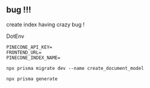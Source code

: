 ## bug !!!

create index having crazy bug !

DotEnv 

```
PINECONE_API_KEY=
FRONTEND_URL=
PINECONE_INDEX_NAME=
```

```
npx prisma migrate dev --name create_document_model

npx prisma generate
```
